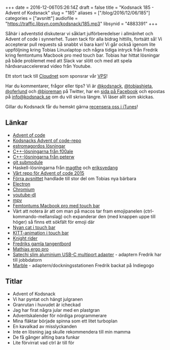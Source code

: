 +++
date = 2016-12-06T05:26:14Z
draft = false
title = "Kodsnack 185 - Advent of Kodsnack"
slug = "185"
aliases = ["/blog/2016/12/06/185"]
categories = ["avsnitt"]
audiofile = "https://traffic.libsyn.com/kodsnack/185.mp3"
libsynid = "4883391"
+++

Såhär i adventstid diskuterar vi såklart julförberedelser i allmänhet och Advent of code i synnerhet. Tusen tack för alla bidrag hittills, fortsätt så! Vi accepterar pull requests så snabbt vi bara kan! Vi går också igenom lite uppföljning kring Tobias Linuxlaptop och några tidiga intryck från Fredrik kring femtontums Macbook pro med touch bar. Tobias har hittat lösningar på både problemet med att Slack var slött och med att spela hårdvaruaccelererad video från Youtube.

Ett stort tack till [Cloudnet](http://www.cloudnet.se) som sponsrar vår [VPS](http://en.wikipedia.org/wiki/Virtual_private_server)!

Har du kommentarer, frågor eller tips? Vi är [@kodsnack](https://www.twitter.com/kodsnack), [@tobiashieta](https://www.twitter.com/tobiashieta), [@oferlund](https://www.twitter.com/oferlund) och [@bjoreman](https://www.twitter.com/bjoreman) på Twitter, har en [sida på Facebook](https://www.facebook.com/kodsnack) och epostas på [info@kodsnack.se](mailto:info@kodsnack.se) om du vill skriva längre. Vi läser allt som skickas.

Gillar du Kodsnack får du hemskt gärna [recensera oss i iTunes](http://itunes.apple.com/se/podcast/kodsnack/id561631498?l=en)!

## Länkar ##
* [Advent of code](http://adventofcode.com/)
* [Kodsnacks Advent of code-repo](https://github.com/kodsnack/advent_of_code_2016/)
* [estromagordos lösningar](https://github.com/kodsnack/advent_of_code_2016/tree/master/estomagordo-python2)
* [C++-lösningarna från f00ale](https://github.com/kodsnack/advent_of_code_2016/tree/master/f00ale-cpp)
* [C++-lösningarna från peterw](https://github.com/kodsnack/advent_of_code_2016/tree/master/peterw-cplusplus)
* [git submodule](https://git-scm.com/docs/git-submodule)
* Haskell-lösningarna från [magthe](https://github.com/kodsnack/advent_of_code_2016/tree/master/magthe-haskell) och [eriksvedang](https://github.com/kodsnack/advent_of_code_2016/tree/master/eriksvedang-haskell)
* [Vårt repo för Advent of code 2015](https://github.com/kodsnack/advent_of_code_2015)
* [Förra avsnittet](https://kodsnack.se/) handlade till stor del om Tobias nya bärbara
* [Electron](http://electron.atom.io/)
* [Chromium](https://www.chromium.org/)
* [youtube-dl](https://rg3.github.io/youtube-dl/)
* [mpv](https://mpv.io/)
* [Femtontums Macbook pro med touch bar](http://www.everymac.com/systems/apple/macbook_pro/specs/macbook-pro-core-i7-2.9-15-late-2016-retina-display-touch-bar-specs.html)
* Värt att notera är att om man på macos tar fram emojipanelen (ctrl-kommando-mellanslag) och expanderar den (med knappen uppe till höger) så finns ett sökfält för emoji där
* [Nyan cat i touch bar](https://github.com/avatsaev/touchbar_nyancat)
* [KITT-animation i touch bar](https://github.com/AkdM/KnightTouchBar2000)
* [Knight rider](https://en.wikipedia.org/wiki/Knight_Rider_%28franchise%29)
* [Fredriks gamla tangentbord](http://bjoreman.com/diary/2016/2016-10-05.html)
* [Mathias ergo pro](http://matias.ca/ergopro/pc/)
* [Satechi slim aluminium USB-C multiport adapter](http://www.satechi.net/index.php/metallic-series/satechi-slim-aluminum-type-c-multi-port-adapter-with-type-c-charging-port-4k-hdmi-video-output-and-2-usb-3-0-ports-space-gray) - adaptern Fredrik har till jobbdatorn
* [Marble](http://www.marbledcs.com/) - adaptern/dockningsstationen Fredrik backat på Indiegogo

## Titlar ##
* Advent of Kodsnack
* Vi har pyntat och hängt julgranen
* Granrutan i huvudet är icheckad
* Jag har firat några jular med en plastgran
* Adventskalender för nördiga programmerare
* Mina fläktar började spinna som ett litet turboplan
* En kavalkad av misslyckanden
* Inte en lösning jag skulle rekommendera till min mamma
* De få gånger allting bara funkar
* Lite förvirrat vad ctrl är till för